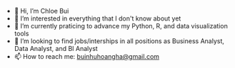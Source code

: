 - 👋 Hi, I’m Chloe Bui
- 👀 I’m interested in everything that I don't know about yet
- 🌱 I’m currently praticing to advance my Python, R, and data visualization tools
- 💞️ I’m looking to find jobs/interships in all positions as Business Analyst, Data Analyst, and BI Analyst
- 📫 How to reach me: buinhuhoangha@gmail.com

<!---
ChloeB0124/ChloeB0124 is a ✨ special ✨ repository because its `README.md` (this file) appears on your GitHub profile.
You can click the Preview link to take a look at your changes.
--->
